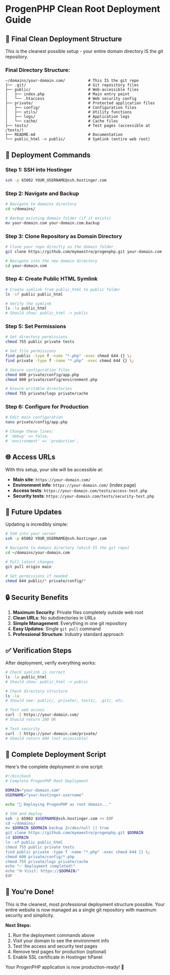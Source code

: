 # ProgenPHP Clean Root Deployment Guide

## 🎯 **Final Clean Deployment Structure**

This is the cleanest possible setup - your entire domain directory IS the git repository.

### **Final Directory Structure:**
```
~/domains/your-domain.com/          # This IS the git repo
├── .git/                           # Git repository files
├── public/                         # Web-accessible files
│   ├── index.php                   # Main entry point
│   └── .htaccess                   # Web security config
├── private/                        # Protected application files
│   ├── config/                     # Configuration files
│   ├── utils/                      # Utility functions
│   ├── logs/                       # Application logs
│   └── cache/                      # Cache files
├── tests/                          # Test pages (accessible at /tests/)
├── README.md                       # Documentation
└── public_html -> public/          # Symlink (entire web root)
```

## 🚀 **Deployment Commands**

### **Step 1: SSH into Hostinger**
```bash
ssh -p 65002 YOUR_USERNAME@ssh.hostinger.com
```

### **Step 2: Navigate and Backup**
```bash
# Navigate to domains directory
cd ~/domains/

# Backup existing domain folder (if it exists)
mv your-domain.com your-domain.com.backup
```

### **Step 3: Clone Repository as Domain Directory**
```bash
# Clone your repo directly as the domain folder
git clone https://github.com/mymaestro/progenphp.git your-domain.com

# Navigate into the new domain directory
cd your-domain.com
```

### **Step 4: Create Public HTML Symlink**
```bash
# Create symlink from public_html to public folder
ln -sf public public_html

# Verify the symlink
ls -la public_html
# Should show: public_html -> public
```

### **Step 5: Set Permissions**
```bash
# Set directory permissions
chmod 755 public private tests

# Set file permissions
find public -type f -name "*.php" -exec chmod 644 {} \;
find private -type f -name "*.php" -exec chmod 644 {} \;

# Secure configuration files
chmod 600 private/config/app.php
chmod 600 private/config/environment.php

# Ensure writable directories
chmod 755 private/logs private/cache
```

### **Step 6: Configure for Production**
```bash
# Edit main configuration
nano private/config/app.php

# Change these lines:
# 'debug' => false,
# 'environment' => 'production',
```

## 🌐 **Access URLs**

With this setup, your site will be accessible at:
- **Main site**: `https://your-domain.com/`
- **Environment info**: `https://your-domain.com/` (index page)
- **Access tests**: `https://your-domain.com/tests/access-test.php`
- **Security tests**: `https://your-domain.com/tests/security-test.php`

## 🔄 **Future Updates**

Updating is incredibly simple:

```bash
# SSH into your server
ssh -p 65002 YOUR_USERNAME@ssh.hostinger.com

# Navigate to domain directory (which IS the git repo)
cd ~/domains/your-domain.com

# Pull latest changes
git pull origin main

# Set permissions if needed
chmod 644 public/* private/config/*
```

## 🔒 **Security Benefits**

1. **Maximum Security**: Private files completely outside web root
2. **Clean URLs**: No subdirectories in URLs
3. **Simple Management**: Everything in one git repository
4. **Easy Updates**: Single `git pull` command
5. **Professional Structure**: Industry standard approach

## ✅ **Verification Steps**

After deployment, verify everything works:

```bash
# Check symlink is correct
ls -la public_html
# Should show: public_html -> public

# Check directory structure
ls -la
# Should see: public/, private/, tests/, .git/, etc.

# Test web access
curl -I https://your-domain.com/
# Should return 200 OK

# Test security
curl -I https://your-domain.com/private/
# Should return 404 (not accessible)
```

## 🎯 **Complete Deployment Script**

Here's the complete deployment in one script:

```bash
#!/bin/bash
# Complete ProgenPHP Root Deployment

DOMAIN="your-domain.com"
USERNAME="your-hostinger-username"

echo "🚀 Deploying ProgenPHP as root domain..."

# SSH and deploy
ssh -p 65002 $USERNAME@ssh.hostinger.com << EOF
cd ~/domains/
mv $DOMAIN $DOMAIN.backup 2>/dev/null || true
git clone https://github.com/mymaestro/progenphp.git $DOMAIN
cd $DOMAIN
ln -sf public public_html
chmod 755 public private tests
find public private -type f -name "*.php" -exec chmod 644 {} \;
chmod 600 private/config/*.php
chmod 755 private/logs private/cache
echo "✅ Deployment completed!"
echo "🌐 Visit: https://$DOMAIN/"
EOF
```

## 🎉 **You're Done!**

This is the cleanest, most professional deployment structure possible. Your entire website is now managed as a single git repository with maximum security and simplicity.

**Next Steps:**
1. Run the deployment commands above
2. Visit your domain to see the environment info
3. Test the access and security test pages
4. Remove test pages for production (optional)
5. Enable SSL certificate in Hostinger hPanel

Your ProgenPHP application is now production-ready! 🚀
